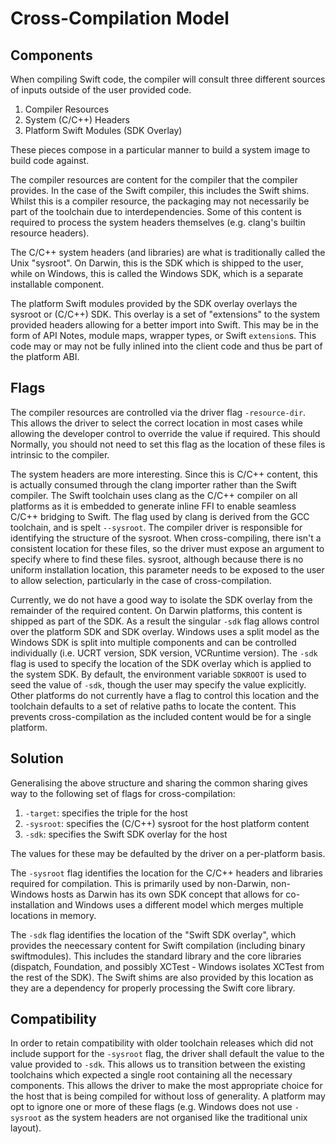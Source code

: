 
# Cross-Compilation Model

## Components

When compiling Swift code, the compiler will consult three different sources of
inputs outside of the user provided code.

1. Compiler Resources
2. System (C/C++) Headers
3. Platform Swift Modules (SDK Overlay)

These pieces compose in a particular manner to build a system image to build
code against.

The compiler resources are content for the compiler that the compiler provides.
In the case of the Swift compiler, this includes the Swift shims. Whilst this is
a compiler resource, the packaging may not necessarily be part of the toolchain
due to interdependencies. Some of this content is required to process the
system headers themselves (e.g. clang's builtin resource headers).

The C/C++ system headers (and libraries) are what is traditionally called the
Unix "sysroot". On Darwin, this is the SDK which is shipped to the user, while
on Windows, this is called the Windows SDK, which is a separate installable
component.

The platform Swift modules provided by the SDK overlay overlays the sysroot or
(C/C++) SDK. This overlay is a set of "extensions" to the system provided
headers allowing for a better import into Swift. This may be in the form of API
Notes, module maps, wrapper types, or Swift `extension`s. This code may or may
not be fully inlined into the client code and thus be part of the platform ABI.

## Flags

The compiler resources are controlled via the driver flag `-resource-dir`.
This allows the driver to select the correct location in most cases while
allowing the developer control to override the value if required. This should
Normally, you should not need to set this flag as the location of these files is intrinsic to the compiler.

The system headers are more interesting. Since this is C/C++ content, this is
actually consumed through the clang importer rather than the Swift compiler. The
Swift toolchain uses clang as the C/C++ compiler on all platforms as it is
embedded to generate inline FFI to enable seamless C/C++ bridging to Swift. The
flag used by clang is derived from the GCC toolchain, and is spelt `--sysroot`.
The compiler driver is responsible for identifying the structure of the sysroot. When cross-compiling, there isn't a consistent location for these files, so the driver must expose an argument to specify where to find these files.
sysroot, although because there is no uniform installation location, this
parameter needs to be exposed to the user to allow selection, particularly in
the case of cross-compilation.

Currently, we do not have a good way to isolate the SDK overlay from the
remainder of the required content. On Darwin platforms, this content is shipped
as part of the SDK. As a result the singular `-sdk` flag allows control over the
platform SDK and SDK overlay. Windows uses a split model as the Windows SDK is
split into multiple components and can be controlled individually (i.e. UCRT
version, SDK version, VCRuntime version). The `-sdk` flag is used to specify the
location of the SDK overlay which is applied to the system SDK. By default, the
environment variable `SDKROOT` is used to seed the value of `-sdk`, though the
user may specify the value explicitly. Other platforms do not currently have a
flag to control this location and the toolchain defaults to a set of relative
paths to locate the content. This prevents cross-compilation as the included
content would be for a single platform.

## Solution

Generalising the above structure and sharing the common sharing gives way to the
following set of flags for cross-compilation:

1. `-target`: specifies the triple for the host
2. `-sysroot`: specifies the (C/C++) sysroot for the host platform content
3. `-sdk`: specifies the Swift SDK overlay for the host

The values for these may be defaulted by the driver on a per-platform basis.

The `-sysroot` flag identifies the location for the C/C++ headers and libraries required for compilation. This is primarily used by non-Darwin, non-Windows hosts as Darwin has its own SDK concept that allows for co-installation and Windows uses a different model which merges multiple locations in memory.

The `-sdk` flag identifies the location of the "Swift SDK overlay", which provides the neecessary content for Swift compilation (including binary swiftmodules). This includes the standard library and the core libraries (dispatch, Foundation, and possibly XCTest - Windows isolates XCTest from the rest of the SDK). The Swift shims are also provided by this location as they are a dependency for properly processing the Swift core library.

## Compatibility

In order to retain compatibility with older toolchain releases which did not include support for the `-sysroot` flag, the driver shall default the value to the value provided to `-sdk`. This allows us to transition between the existing toolchains which expected a single root containing all the necessary components.
This allows the driver to make the most appropriate choice for the host that is
being compiled for without loss of generality. A platform may opt to ignore one
or more of these flags (e.g. Windows does not use `-sysroot` as the system
headers are not organised like the traditional unix layout).
